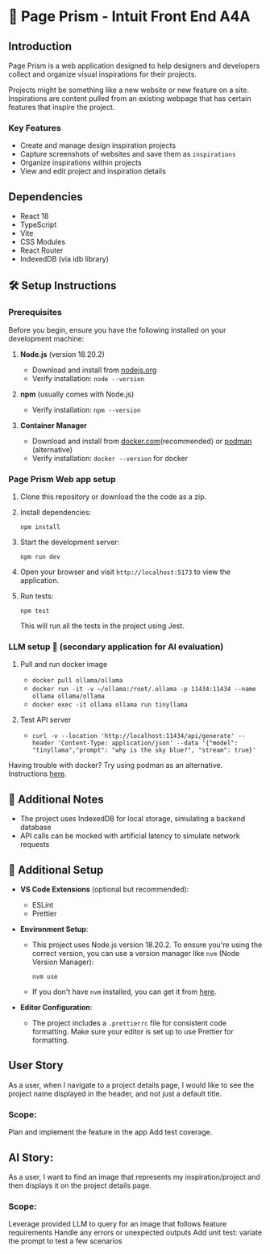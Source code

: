 # 💎 Page Prism - Intuit Front End A4A

## Introduction

Page Prism is a web application designed to help designers and developers collect and organize visual inspirations for their projects.

Projects might be something like a new website or new feature on a site.
Inspirations are content pulled from an existing webpage that has certain features that inspire the project.

### Key Features

- Create and manage design inspiration projects
- Capture screenshots of websites and save them as `inspirations`
- Organize inspirations within projects
- View and edit project and inspiration details

## Dependencies

- React 18
- TypeScript
- Vite
- CSS Modules
- React Router
- IndexedDB (via idb library)

## 🛠️ Setup Instructions

### Prerequisites

Before you begin, ensure you have the following installed on your development machine:

1. **Node.js** (version 18.20.2)

   - Download and install from [nodejs.org](https://nodejs.org/)
   - Verify installation: `node --version`

2. **npm** (usually comes with Node.js)

   - Verify installation: `npm --version`

3. **Container Manager**
   - Download and install from [docker.com](https://www.docker.com/)(recommended) or [podman](https://podman.io/) (alternative)
   - Verify installation: `docker --version` for docker

### Page Prism Web app setup

1. Clone this repository or download the the code as a zip.

2. Install dependencies:

   ```
   npm install
   ```

3. Start the development server:

   ```
   npm run dev
   ```

4. Open your browser and visit `http://localhost:5173` to view the application.

5. Run tests:

   ```
   npm test
   ```

   This will run all the tests in the project using Jest.

### LLM setup 🦙 (secondary application for AI evaluation)

1. Pull and run docker image

   - `docker pull ollama/ollama`
   - `docker run -it -v ~/ollama:/root/.ollama -p 11434:11434 --name ollama ollama/ollama`
   - `docker exec -it ollama ollama run tinyllama`

2. Test API server
   - `curl -v --location 'http://localhost:11434/api/generate' --header 'Content-Type: application/json' --data '{"model": "tinyllama","prompt": "why is the sky blue?", "stream": true}'`

Having trouble with docker? Try using podman as an alternative. Instructions [here](https://github.com/Intuit-A4A/frontend-page-prism/wiki/Supplemental-Materials:-Set-up-help).

## 📔 Additional Notes

- The project uses IndexedDB for local storage, simulating a backend database
- API calls can be mocked with artificial latency to simulate network requests

## 📔 Additional Setup

- **VS Code Extensions** (optional but recommended):

  - ESLint
  - Prettier

- **Environment Setup**:

  - This project uses Node.js version 18.20.2. To ensure you're using the correct version, you can use a version manager like `nvm` (Node Version Manager):
    ```
    nvm use
    ```
  - If you don't have `nvm` installed, you can get it from [here](https://github.com/nvm-sh/nvm).

- **Editor Configuration**:
  - The project includes a `.prettierrc` file for consistent code formatting. Make sure your editor is set up to use Prettier for formatting.

## User Story

As a user, when I navigate to a project details page, I would like to see the project name displayed in the header, and not just a default title.

### Scope:

Plan and implement the feature in the app
Add test coverage.

## AI Story:

As a user, I want to find an image that represents my inspiration/project and then displays it on the project details page.

### Scope:

Leverage provided LLM to query for an image that follows feature requirements
Handle any errors or unexpected outputs
Add unit test: variate the prompt to test a few scenarios
